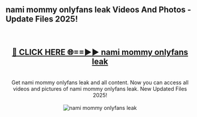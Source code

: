 <h2>nami mommy onlyfans leak Videos And Photos - Update Files 2025!</h2>
<br>
<div align="center">
<h2><a href="https://top-ai-tools.click/QrbHav" rel="nofollow">🔴 CLICK HERE 🌐==►► nami mommy onlyfans leak</a></h2>
<br>
Get nami mommy onlyfans leak and all content. Now you can access all videos and pictures of nami mommy onlyfans leak. New Updated Files 2025!
<br>
<br>
<a href="https://top-ai-tools.click/QrbHav" rel="nofollow" data-target="animated-image.originalLink"><img src="https://i.ibb.co.com/WyWwxjT/player-gif2.gif" alt="nami mommy onlyfans leak" style="max-width: 100%; display: inline-block;" data-target="animated-image.originalImage"></a>
</div>
<br>